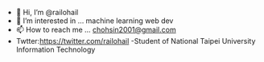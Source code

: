 - 👋 Hi, I’m @railohail
- 👀 I’m interested in ... machine learning web dev
- 📫 How to reach me ... chohsin2001@gmail.com
- Twtter:https://twitter.com/railohail
-Student of National Taipei University Information Technology 
<!---
railohail/railohail is a ✨ special ✨ repository because its `README.md` (this file) appears on your GitHub profile.
You can click the Preview link to take a look at your changes.
--->

